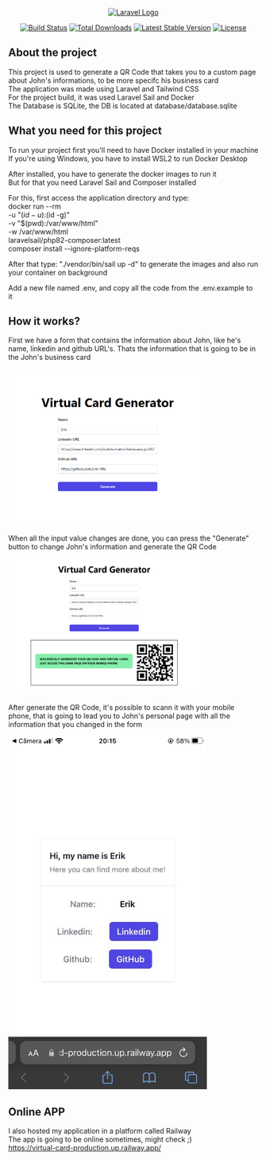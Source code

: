 <p align="center"><a href="https://laravel.com" target="_blank"><img src="https://raw.githubusercontent.com/laravel/art/master/logo-lockup/5%20SVG/2%20CMYK/1%20Full%20Color/laravel-logolockup-cmyk-red.svg" width="400" alt="Laravel Logo"></a></p>

<p align="center">
<a href="https://github.com/laravel/framework/actions"><img src="https://github.com/laravel/framework/workflows/tests/badge.svg" alt="Build Status"></a>
<a href="https://packagist.org/packages/laravel/framework"><img src="https://img.shields.io/packagist/dt/laravel/framework" alt="Total Downloads"></a>
<a href="https://packagist.org/packages/laravel/framework"><img src="https://img.shields.io/packagist/v/laravel/framework" alt="Latest Stable Version"></a>
<a href="https://packagist.org/packages/laravel/framework"><img src="https://img.shields.io/packagist/l/laravel/framework" alt="License"></a>
</p>

## About the project

This project is used to generate a QR Code that takes you to a custom page about John's informations, to be more specifc his business card<br>
The application was made using Laravel and Tailwind CSS<br>
For the project build, it was used Laravel Sail and Docker<br>
The Database is SQLite, the DB is located at database/database.sqlite

## What you need for this project

To run your project first you'll need to have Docker installed in your machine<br>
If you're using Windows, you have to install WSL2 to run Docker Desktop<br>

After installed, you have to generate the docker images to run it<br>
But for that you need Laravel Sail and Composer installed<br>

For this, first access the application directory and type:<br>
docker run --rm \
-u "$(id -u):$(id -g)" \
-v "$(pwd):/var/www/html" \
-w /var/www/html \
laravelsail/php82-composer:latest \
composer install --ignore-platform-reqs

After that type: "./vendor/bin/sail up -d" to generate the images and also run your container on background

Add a new file named .env, and copy all the code from the .env.example to it

## How it works?

First we have a form that contains the information about John, like he's name, linkedin and github URL's. Thats the information that is going to be in the John's business card

<img src="/public/assets/images/virtual-card-form.png" width="400" alt="form">

When all the input value changes are done, you can press the "Generate" button to change John's information and generate the QR Code

<img src="/public/assets/images/qrcode.png" width="400" alt="qrcode">

After generate the QR Code, it's possible to scann it with your mobile phone, that is going to lead you to John's personal page with all the information that you changed in the form

<img src="/public/assets/images/business-card.jpg" width="400" alt="card">

## Online APP

I also hosted my application in a platform called Railway<br>
The app is going to be online sometimes, might check ;)<br>
https://virtual-card-production.up.railway.app/
